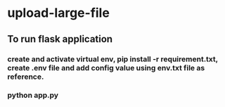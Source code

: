 # upload-large-file

## To run flask application
### create and activate virtual env, pip install -r requirement.txt, create .env file and add config value using env.txt file as reference.
### python app.py